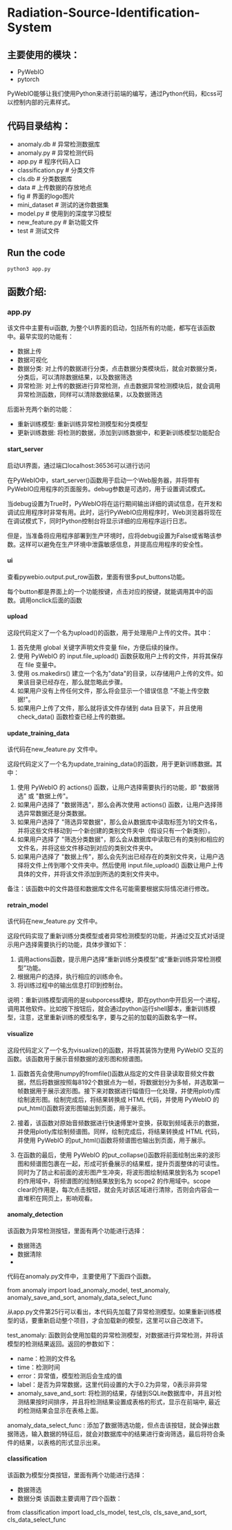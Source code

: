 # Radiation-Source-Identification-System
## 主要使用的模块：

+ PyWebIO
+ pytorch

PyWebIO能够让我们使用Python来进行前端的编写，通过Python代码，和css可以控制内部的元素样式。

## 代码目录结构：
+ anomaly.db        # 异常检测数据库
+ anomaly.py        # 异常检测代码
+ app.py            # 程序代码入口
+ classification.py # 分类文件
+ cls.db            # 分类数据库
+ data              # 上传数据的存放地点
+ fig               # 界面的logo图片
+ mini_dataset      # 测试的迷你数据集
+ model.py          # 使用到的深度学习模型
+ new_feature.py    # 新功能文件
+ test              # 测试文件

## Run the code
```
python3 app.py
```

## 函数介绍:

### app.py
该文件中主要有ui函数, 为整个UI界面的启动，包括所有的功能，都写在该函数中。最早实现的功能有：

+ 数据上传
+ 数据可视化
+ 数据分类: 对上传的数据进行分类，点击数据分类模块后，就会对数据分类，分类后，可以清除数据结果，以及数据筛选
+ 异常检测: 对上传的数据进行异常检测，点击数据异常检测模块后，就会调用异常检测函数，同样可以清除数据结果，以及数据筛选

后面补充两个新的功能：

+ 重新训练模型: 重新训练异常检测模型和分类模型
+ 更新训练数据: 将检测的数据，添加到训练数据中，和更新训练模型功能配合

#### start_server

启动UI界面，通过端口localhost:36536可以进行访问

在PyWebIO中，start_server()函数用于启动一个Web服务器，并将带有PyWebIO应用程序的页面服务。debug参数是可选的，用于设置调试模式。

当debug设置为True时，PyWebIO将在运行期间输出详细的调试信息，在开发和调试应用程序时非常有用。此时，运行PyWebIO应用程序时，Web浏览器将现在在调试模式下，同时Python控制台将显示详细的应用程序运行日志。

但是，当准备将应用程序部署到生产环境时，应将debug设置为False或省略该参数。这样可以避免在生产环境中泄露敏感信息，并提高应用程序的安全性。

#### ui
查看pywebio.output.put_row函数，里面有很多put_buttons功能。

每个button都是界面上的一个功能按键，点击对应的按键，就能调用其中的函数。调用onclick后面的函数

#### upload
这段代码定义了一个名为upload()的函数，用于处理用户上传的文件。其中：

1. 首先使用 global 关键字声明文件变量 file，方便后续的操作。
2. 使用 PyWebIO 的 input.file_upload() 函数获取用户上传的文件，并将其保存在 file 变量中。
3. 使用 os.makedirs() 建立一个名为"data"的目录，以存储用户上传的文件。如果该目录已经存在，那么就忽略此步骤。
4. 如果用户没有上传任何文件，那么将会显示一个错误信息 "不能上传空数据!"。
5. 如果用户上传了文件，那么就将该文件存储到 data 目录下，并且使用 check_data() 函数检查已经上传的数据。

#### update_training_data
该代码在new_feature.py 文件中。

这段代码定义了一个名为update_training_data()的函数，用于更新训练数据。其中：

1. 使用 PyWebIO 的 actions() 函数，让用户选择需要执行的功能，即 "数据筛选" 或 "数据上传"。
2. 如果用户选择了 "数据筛选"，那么会再次使用 actions() 函数，让用户选择筛选异常数据还是分类数据。
3. 如果用户选择了 "筛选异常数据"，那么会从数据库中读取标签为1的文件名，并将这些文件移动到一个新创建的类别文件夹中（假设只有一个新类别）。
4. 如果用户选择了 "筛选分类数据"，那么会从数据库中读取已有的类别和相应的文件名，并将这些文件移动到对应的类别文件夹中。
5. 如果用户选择了 "数据上传"，那么会先列出已经存在的类别文件夹，让用户选择将文件上传到哪个文件夹中。然后使用 input.file_upload() 函数让用户上传具体的文件，并将该文件添加到所选的类别文件夹中。

备注：该函数中的文件路径和数据库文件名可能需要根据实际情况进行修改。

#### retrain_model
该代码在new_feature.py 文件中。

这段代码实现了重新训练分类模型或者异常检测模型的功能，并通过交互式对话提示用户选择需要执行的功能，具体步骤如下：

1. 调用actions函数，提示用户选择“重新训练分类模型”或“重新训练异常检测模型”功能。
2. 根据用户的选择，执行相应的训练命令。
3. 将训练过程中的输出信息打印到控制台。

说明：重新训练模型调用的是subporcess模块，即在python中开启另一个进程，调用其他软件。比如按下按钮后，就会通过python运行shell脚本，重新训练模型，注意，这里重新训练的模型名字，要与之前的加载的函数名字一样。

#### visualize
这段代码定义了一个名为visualize()的函数，并将其装饰为使用 PyWebIO 交互的函数。该函数用于展示音频数据的波形图和频谱图。

1. 函数首先会使用numpy的fromfile()函数从指定的文件目录读取音频文件数据，然后将数据按照每8192个数据点为一帧，将数据划分为多帧，并选取第一帧数据用于展示波形图。接下来对数据进行幅值归一化处理，并使用plotly库绘制波形图。绘制完成后，将结果转换成 HTML 代码，并使用 PyWebIO 的put_html()函数将波形图输出到页面，用于展示。

2. 接着，该函数对原始音频数据进行快速傅里叶变换，获取到频域表示的数据，并使用plotly库绘制频谱图。同样，绘制完成后，将结果转换成 HTML 代码，并使用 PyWebIO 的put_html()函数将频谱图也输出到页面，用于展示。

3. 在函数的最后，使用 PyWebIO 的put_collapse()函数将前面绘制出来的波形图和频谱图包裹在一起，形成可折叠展示的结果框，提升页面整体的可读性。同时为了防止和前面的波形图产生冲突，将波形图绘制结果放到名为 scope1 的作用域中，将频谱图的绘制结果放到名为 scope2 的作用域中。scope clear的作用是，每次点击按钮，就会先对该区域进行清除，否则会内容会一直堆积在网页上，影响观看。

#### anomaly_detection
该函数为异常检测按钮，里面有两个功能进行选择：

+ 数据筛选
+ 数据清除
+ 
代码在anomaly.py文件中，主要使用了下面四个函数。

from anomaly import load_anomaly_model, test_anomaly, anomaly_save_and_sort, anomaly_data_select_func

从app.py文件第25行可以看出，本代码先加载了异常检测模型。如果重新训练模型的话，要重新启动整个项目，才会加载新的模型，这里可以自己改进下。

test_anomaly: 函数则会使用加载的异常检测模型，对数据进行异常检测，并将该模型的检测结果返回。返回的参数如下：

+ name：检测的文件名
+ time：检测时间
+ error：异常值，模型检测后会生成的值
+ label：是否为异常数据，这里代码设置的大于0.2为异常，0表示非异常
+ anomaly_save_and_sort: 将检测的结果，存储到SQLite数据库中，并且对检测结果按时间排序，并且将检测结果设置成表格的形式，显示在前端中, 最近的检测结果会显示在表格上面。

anomaly_data_select_func : 添加了数据筛选功能，但点击该按钮，就会弹出数据筛选，输入数据的特征后，就会对数据库中的结果进行查询筛选，最后将符合条件的结果，以表格的形式显示出来。

#### classification
该函数为模型分类按钮，里面有两个功能进行选择：

+ 数据筛选
+ 数据分类
该函数主要调用了四个函数：

from classification import load_cls_model, test_cls, cls_save_and_sort, cls_data_select_func
